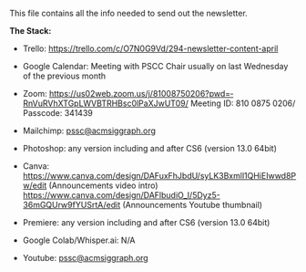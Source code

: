This file contains all the info needed to send out the newsletter.

**The Stack:**
- Trello: https://trello.com/c/O7N0G9Vd/294-newsletter-content-april
- Google Calendar: Meeting with PSCC Chair usually on last Wednesday of the previous month
  
- Zoom: https://us02web.zoom.us/j/­81008750206?pwd=­RnVuRVhXTGpLWVBTRHBsc0lPaXJwUT­09/
        Meeting ID: 810 0875 0206/
        Passcode: 341439 

- Mailchimp: pssc@acmsiggraph.org <get password from Jenny Dana> 

- Photoshop: any version including and after CS6 (version 13.0 64bit)
- Canva: https://www.canva.com/design/DAFuxFhJbdU/syLK3Bxmll1QHiEIwwd8Pw/edit (Announcements video intro)
         https://www.canva.com/design/DAFlbudiO_I/5Dyz5-36mGQUrw9fYUSrtA/edit (Announcements Youtube thumbnail)
- Premiere: any version including and after CS6 (version 13.0 64bit)
- Google Colab/Whisper.ai: N/A
- Youtube: pssc@acmsiggraph.org <get password from Jenny Dana>
